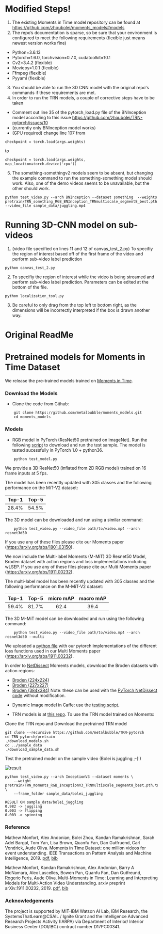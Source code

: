 # Modified Steps!

1.	The existing Moments in Time model repository can be found at       https://github.com/zhoubolei/moments_models#models
2.	The repo’s documentation is sparse, so be sure that your environment is configured to meet the following requirements (flexible just means newest version works fine)
- 	Python=3.6.13
- 	Pytorch=1.6.0, torchvision=0.7.0, cudatoolkit=10.1
-	Cv2=3.4.2 (flexible)
-	Moviepy=1.0.1 (flexible)
-	Ffmpeg (flexible)
-	Pyyaml (flexible)
3. You should be able to run the 3D CNN model with the original repo's commands if these requirements are met.
4.	In order to run the TRN models, a couple of corrective steps have to be taken
-	Comment out line 35 of the pytorch_load.py file of the BNInception model according to this issue https://github.com/zhoubolei/TRN-pytorch/issues/10
-	(currently only BNInception model works) 
-	(GPU required) change line 107 from 
```
checkpoint = torch.load(args.weights)
```
to
```
checkpoint = torch.load(args.weights, map_location=torch.device('cpu'))
```

5.	The something-somethingv2 models seem to be absent, but changing the example command to run the something-something model should work. Also, one of the demo videos seems to be unavailable, but the other should work. 

```
python test_video.py --arch BNInception --dataset something  --weights pretrain/TRN_something_RGB_BNInception_TRNmultiscale_segment8_best.pth.tar  --video_file sample_data/juggling.mp4
```

# Running 3D-CNN model on sub-videos
1. (video file specified on lines 11 and 12 of canvas_test_2.py) To specifiy the region of interest based off of the first frame of the video and perform sub-video label prediction
```
python canvas_test_2.py
```
2. To specifiy the region of interest while the video is being streamed and perform sub-video label prediction. Parameters can be edited at the bottom of the file. 

```
python localization_tool.py
```
3. Be careful to only drag from the top left to bottom right, as the dimensions will be incorrectly interpreted if the box is drawn another way. 


# Original ReadMe
# Pretrained models for Moments in Time Dataset

We release the pre-trained models trained on [Moments in Time](http://moments.csail.mit.edu/).

### Download the Models

* Clone the code from Github:
```
    git clone https://github.com/metalbubble/moments_models.git
    cd moments_models
```

### Models

* RGB model in PyTorch (ResNet50 pretrained on ImageNet). Run the following [script](test_model.py) to download and run the test sample. The model is tested sucessfully in PyTorch 1.0 + python36.
```
    python test_model.py
```

We provide a 3D ResNet50 (inflated from 2D RGB model) trained on 16 frame inputs at 5 fps.

The model has been recently updated with 305 classes and the following performance on the MiT-V2 dataset:

| Top-1 | Top-5 |
| :---: | :---: |
| 28.4% | 54.5% |

The 3D model can be downloaded and run using a similar command:
```
    python test_video.py --video_file path/to/video.mp4 --arch resnet3d50
```

If you use any of these files please cite our Moments paper (https://arxiv.org/abs/1801.03150).

We now include the Multi-label Moments (M-MiT) 3D Resnet50 Model, Broden dataset with action regions and loss implementations including wLSEP.  If you use any of these files please cite our Multi Moments paper (https://arxiv.org/abs/1911.00232).

The multi-label model has been recently updated with 305 classes and the following performance on the M-MiT-V2 dataset:

| Top-1 | Top-5 | micro mAP | macro mAP |
| :---: | :---: | :---: | :---: |
| 59.4% | 81.7% | 62.4 | 39.4 |

The 3D M-MiT model can be downloaded and run using the following command:
```
    python test_video.py --video_file path/to/video.mp4 --arch resnet3d50 --multi
```

We uploaded a [python file](loss_functions.py) with our pytorch implementations of the different loss functions used in our Multi Moments paper (https://arxiv.org/abs/1911.00232).

In order to [NetDissect](http://netdissect.csail.mit.edu/) Moments models, download the Broden  datasets with action regions:
- [Broden (224x224)](http://data.csail.mit.edu/soundnet/actions3/broden1_224.zip)
- [Broden (227x227)](http://data.csail.mit.edu/soundnet/actions3/broden1_227.zip)
- [Broden (384x384)](http://data.csail.mit.edu/soundnet/actions3/broden1_384.zip)
Note: these can be used with the [PyTorch NetDissect code](https://github.com/CSAILVision/NetDissect-Lite) without modification.

* Dynamic Image model in Caffe: use the [testing script](compute_prob_dynImg.py).

* TRN models is at [this repo](https://github.com/metalbubble/TRN-pytorch). To use the TRN model trained on Moments:

Clone the TRN repo and Download the pretrained TRN model

```
git clone --recursive https://github.com/metalbubble/TRN-pytorch
cd TRN-pytorch/pretrain
./download_models.sh
cd ../sample_data
./download_sample_data.sh
```

Test the pretrained model on the sample video (Bolei is juggling ;-]!)

![result](http://relation.csail.mit.edu/data/bolei_juggling.gif)

```
python test_video.py --arch InceptionV3 --dataset moments \
    --weight pretrain/TRN_moments_RGB_InceptionV3_TRNmultiscale_segment8_best.pth.tar \
    --frame_folder sample_data/bolei_juggling

RESULT ON sample_data/bolei_juggling
0.982 -> juggling
0.003 -> flipping
0.003 -> spinning

```

### Reference

Mathew Monfort, Alex Andonian, Bolei Zhou, Kandan Ramakrishnan, Sarah Adel Bargal, Tom Yan, Lisa Brown, Quanfu Fan, Dan Gutfruend, Carl Vondrick, Aude Oliva. Moments in Time Dataset: one million videos for event understanding. IEEE Transactions on Pattern Analysis and Machine Intelligence, 2019. [pdf](https://arxiv.org/pdf/1801.03150.pdf), [bib](http://moments.csail.mit.edu/data/moments.bib)

Mathew Monfort, Kandan Ramakrishnan, Alex Andonian, Barry A McNamara, Alex Lascelles, Bowen Pan, Quanfu Fan, Dan Gutfreund, Rogerio Feris, Aude Oliva. Multi-Moments in Time: Learning and Interpreting Models for Multi-Action Video Understanding. arxiv preprint arXiv:1911.00232, 2019. [pdf](https://arxiv.org/pdf/1911.00232), [bib](http://moments.csail.mit.edu/multi_data/multi_moments.bib)


### Acknowledgements

The project is supported by MIT-IBM Watson AI Lab, IBM Research, the SystemsThatLearn@CSAIL / Ignite Grant and the Intelligence Advanced Research Projects Activity (IARPA) via Department of Interior/ Interior Business Center (DOI/IBC) contract number D17PC00341.
